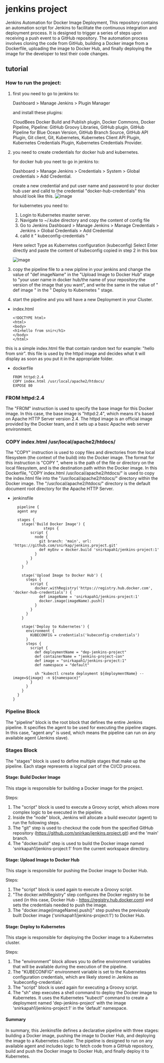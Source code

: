 # jenkins project
Jenkins Automation for Docker Image Deployment,
This repository contains an automation script for Jenkins to facilitate the continuous integration and deployment process. It is designed to trigger a series of steps upon receiving a push event to a GitHub repository. The automation process involves cloning the code from GitHub, building a Docker image from a Dockerfile, uploading the image to Docker Hub, and finally deploying the image for the developer to test their code changes.
## tutorial
### How to run the project:
1. first you need to go to jenkins to: 
    
   Dashboard > Manage Jenkins > Plugin Manager

   and install these plugins:

   CloudBees Docker Build and Publish plugin, Docker Commons, Docker Pipeline, Pipeline: GitHub Groovy Libraries, GitHub plugin, GitHub Pipeline for Blue Ocean
   Version, GitHub Branch Source, GitHub API Plugin, Git client, Git, Kubernetes, Kubernetes Client API Plugin, Kubernetes Credentials Plugin, Kubernetes 
   Credentials Provider.
   
2. you need to create credentials for docker hub and kubernetes.

   for docker hub you neet to go in jenkins to:
   
   Dashboard > Manage Jenkins > Credentials > System > Global credentials > Add Credential. 

   create a new credential and put user name and password to your docker hub user and calld to the credential "docker-hub-credentials" this should look like 
   this. 
   ![image](https://github.com/snirkap/jenkins.project/assets/120733215/2c7b237f-7d4a-4486-b0d4-0d3bae9c4b26)


   for kubernetes you need to:
   1. Login to Kubernetes master server.
   2. Navigate to ~/.kube directory and copy the content of config file
   3. Go to Jenkins Dashboard > Manage Jenkins > Manage Credentials > Jenkins > Global Credentials > Add Credential
   4. calld it " kubeconfig-credentials " 

   Here select Type as Kubernetes configuration (kubeconfig)
   Select Enter directly and paste the content of kubeconfig copied in step 2 in this box

   ![image](https://github.com/snirkap/jenkins.project/assets/120733215/94cdc179-5ac9-419b-b207-91b842f1af58)

3. copy the pipeline file to a new pipline in your jenkins and change the value of "def imageName" in the "Upload Image to Docker Hub" stage  to "your user name 
   in docker hub/the name of your repository:the version of the image that you want", and write the same in the value of " def image " in the " Deploy to 
   Kubernetes " stage.

4. start the pipeline and you will have a new Deployment in your Cluster.  


   

* index.html
  ```
  <!DOCTYPE html>
  <html>
  <body>
  <h1>hello from snir</h1>
  </body>
  </html>
this is a simple index.html file that contain random text for example: "hello from snir". this file is used by the httpd image and decides what it will display as soon as you put it in the appropriate folder.
* dockerfile
  ```
  FROM httpd:2.4
  COPY index.html /usr/local/apache2/htdocs/
  EXPOSE 80
### FROM httpd:2.4
The "FROM" instruction is used to specify the base image for this Docker image. In this case, the base image is "httpd:2.4", which means it's based on Apache HTTP Server version 2.4. The httpd image is an official image provided by the Docker team, and it sets up a basic Apache web server environment.
### COPY index.html /usr/local/apache2/htdocs/
The "COPY" instruction is used to copy files and directories from the local filesystem (the context of the build) into the Docker image. The format for this instruction is "COPY <src> <dest>", where <src> is the path of the file or directory on the local filesystem, and <dest> is the destination path within the Docker image.
In this Dockerfile, "COPY index.html /usr/local/apache2/htdocs/" is used to copy the index.html file into the "/usr/local/apache2/htdocs/" directory within the Docker image. The "/usr/local/apache2/htdocs/" directory is the default document root directory for the Apache HTTP Server.
* jenkinsfile
  ```
    pipeline {
    agent any
  
    stages {
      stage('Build Docker Image') {
                steps {
          script {
            node {
              git branch: 'main', url: 'https://github.com/snirkap/jenkins.project.git'
              def myEnv = docker.build 'snirkapah1/jenkins-project:1'
            }
          }
        }
      }
  
      stage('Upload Image to Docker Hub') {
        steps {
          script {
            docker.withRegistry('https://registry.hub.docker.com', 'docker-hub-credentials') {
              def imageName = 'snirkapah1/jenkins-project:1'
              docker.image(imageName).push()
            }
          }
        }
      }
  
      stage('Deploy to Kubernetes') {
        environment {
          KUBECONFIG = credentials('kubeconfig-credentials')
        }
        steps {
          script {
            def deploymentName = "dep-jenkins-project"
            def containerName = "jenkins-project-con"
            def image = "snirkapah1/jenkins-project:1"
            def namespace = "default"
  
            sh "kubectl create deployment ${deploymentName} --image=${image} -n ${namespace}"
          }
        }
      }
    }
  }
### Pipeline Block
The "pipeline" block is the root block that defines the entire Jenkins pipeline. It specifies the agent to be used for executing the pipeline stages. In this case, "agent any" is used, which means the pipeline can run on any available agent (Jenkins slave).
### Stages Block
The "stages" block is used to define multiple stages that make up the pipeline. Each stage represents a logical part of the CI/CD process.

#### Stage: Build Docker Image
This stage is responsible for building a Docker image for the project.

Steps:
1. The "script" block is used to execute a Groovy script, which allows more complex logic to be executed in the pipeline.
2. Inside the "node" block, Jenkins will allocate a build executor (agent) to run the following steps.
3. The "git" step is used to checkout the code from the specified GitHub repository (https://github.com/snirkap/jenkins.project.git) and the 'main' branch.
4. The "docker.build" step is used to build the Docker image named 'snirkapah1/jenkins-project:1' from the current workspace directory.

#### Stage: Upload Image to Docker Hub
This stage is responsible for pushing the Docker image to Docker Hub.

Steps:
1. The "script" block is used again to execute a Groovy script.
2. "The docker.withRegistry" step configures the Docker registry to be used (in this case, Docker Hub - https://registry.hub.docker.com) and sets the credentials needed to push the image.
3. The "docker.image(imageName).push()" step pushes the previously built Docker image ('snirkapah1/jenkins-project:1') to Docker Hub.

#### Stage: Deploy to Kubernetes
This stage is responsible for deploying the Docker image to a Kubernetes cluster.

Steps:
1. The "environment" block allows you to define environment variables that will be available during the execution of the pipeline.
2. The "KUBECONFIG" environment variable is set to the Kubernetes configuration credentials, which are likely stored in Jenkins as 'kubeconfig-credentials'.
3. The "script" block is used again for executing a Groovy script.
4. The "sh" step executes a shell command to deploy the Docker image to Kubernetes. It uses the Kubernetes "kubectl" command to create a deployment named 'dep-jenkins-project' with the image 'snirkapah1/jenkins-project:1' in the 'default' namespace.
#### Summary
In summary, this Jenkinsfile defines a declarative pipeline with three stages: building a Docker image, pushing the image to Docker Hub, and deploying the image to a Kubernetes cluster. The pipeline is designed to run on any available agent and includes logic to fetch code from a GitHub repository, build and push the Docker image to Docker Hub, and finally deploy it to Kubernetes.
